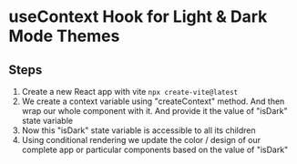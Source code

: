 # useContext Hook for Light & Dark Mode Themes

## Steps
1. Create a new React app with vite `npx create-vite@latest`
2. We create a context variable using "createContext" method. And then wrap our whole <App /> component with it. And provide it the value of "isDark" state variable
3. Now this "isDark" state variable is accessible to all its children
4. Using conditional rendering we update the color / design of our complete app or particular components based on the value of "isDark"